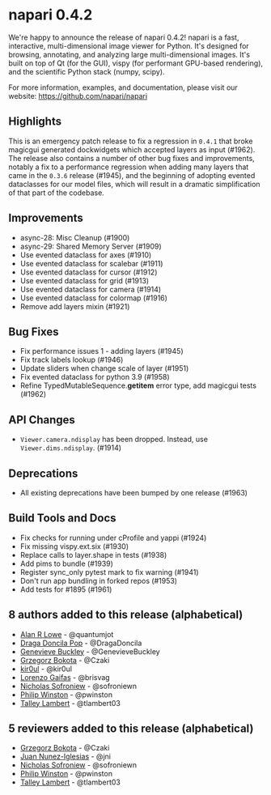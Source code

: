 # napari 0.4.2

We're happy to announce the release of napari 0.4.2!
napari is a fast, interactive, multi-dimensional image viewer for Python.
It's designed for browsing, annotating, and analyzing large multi-dimensional
images. It's built on top of Qt (for the GUI), vispy (for performant GPU-based
rendering), and the scientific Python stack (numpy, scipy).

For more information, examples, and documentation, please visit our website:
https://github.com/napari/napari

## Highlights

This is an emergency patch release to fix a regression in `0.4.1` that broke
magicgui generated dockwidgets which accepted layers as input (#1962). The
release also contains a number of other bug fixes and improvements, notably
a fix to a performance regression when adding many layers that came in the
`0.3.6` release (#1945), and the beginning of adopting evented dataclasses
for our model files, which will result in a dramatic simplification of that
part of the codebase.

## Improvements

- async-28: Misc Cleanup (#1900)
- async-29: Shared Memory Server (#1909)
- Use evented dataclass for axes (#1910)
- Use evented dataclass for scalebar (#1911)
- Use evented dataclass for cursor (#1912)
- Use evented dataclass for grid (#1913)
- Use evented dataclass for camera (#1914)
- Use evented dataclass for colormap (#1916)
- Remove add layers mixin (#1921)

## Bug Fixes

- Fix performance issues 1 - adding layers (#1945)
- Fix track labels lookup (#1946)
- Update sliders when change scale of layer (#1951)
- Fix evented dataclass for python 3.9 (#1958)
- Refine TypedMutableSequence.__getitem__ error type, add magicgui tests (#1962)

## API Changes

- `Viewer.camera.ndisplay` has been dropped. Instead, use
  `Viewer.dims.ndisplay`. (#1914)

## Deprecations

- All existing deprecations have been bumped by one release (#1963)

## Build Tools and Docs

- Fix checks for running under cProfile and yappi (#1924)
- Fix missing vispy.ext.six (#1930)
- Replace calls to layer.shape in tests (#1938)
- Add pims to bundle (#1939)
- Register sync_only pytest mark to fix warning (#1941)
- Don't run app bundling in forked repos (#1953)
- Add tests for #1895 (#1961)

## 8 authors added to this release (alphabetical)

- [Alan R Lowe](https://github.com/napari/napari/commits?author=quantumjot) - @quantumjot
- [Draga Doncila Pop](https://github.com/napari/napari/commits?author=DragaDoncila) - @DragaDoncila
- [Genevieve Buckley](https://github.com/napari/napari/commits?author=GenevieveBuckley) - @GenevieveBuckley
- [Grzegorz Bokota](https://github.com/napari/napari/commits?author=Czaki) - @Czaki
- [kir0ul](https://github.com/napari/napari/commits?author=kir0ul) - @kir0ul
- [Lorenzo Gaifas](https://github.com/napari/napari/commits?author=brisvag) - @brisvag
- [Nicholas Sofroniew](https://github.com/napari/napari/commits?author=sofroniewn) - @sofroniewn
- [Philip Winston](https://github.com/napari/napari/commits?author=pwinston) - @pwinston
- [Talley Lambert](https://github.com/napari/napari/commits?author=tlambert03) - @tlambert03

## 5 reviewers added to this release (alphabetical)

- [Grzegorz Bokota](https://github.com/napari/napari/commits?author=Czaki) - @Czaki
- [Juan Nunez-Iglesias](https://github.com/napari/napari/commits?author=jni) - @jni
- [Nicholas Sofroniew](https://github.com/napari/napari/commits?author=sofroniewn) - @sofroniewn
- [Philip Winston](https://github.com/napari/napari/commits?author=pwinston) - @pwinston
- [Talley Lambert](https://github.com/napari/napari/commits?author=tlambert03) - @tlambert03
